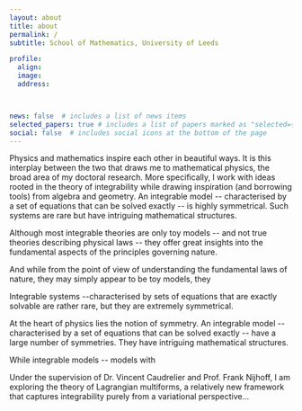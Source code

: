 ```yaml
---
layout: about
title: about
permalink: /
subtitle: School of Mathematics, University of Leeds

profile:
  align:
  image:
  address:



news: false  # includes a list of news items
selected_papers: true # includes a list of papers marked as "selected={true}"
social: false  # includes social icons at the bottom of the page
---
```


Physics and mathematics inspire each other in beautiful ways. It is this interplay between the two that draws me to mathematical physics, the broad area of my doctoral research. More specifically, I work with ideas rooted in the theory of integrability while drawing inspiration (and borrowing tools) from algebra and geometry. An integrable model -- characterised by a set of equations that can be solved exactly -- is highly symmetrical. Such systems are rare but have intriguing mathematical structures.

Although most integrable theories are only toy models -- and not true theories describing physical laws -- they offer great insights into the fundamental aspects of the principles governing nature.

And while from the point of view of understanding the fundamental laws of nature, they may simply appear to be toy models, they

Integrable systems --characterised by sets of equations that are exactly solvable are rather rare, but they are extremely symmetrical.  



At the heart of physics lies the notion of symmetry. An integrable model -- characterised by a set of equations that can be solved exactly -- have a large number of symmetries. They have intriguing mathematical structures.

While integrable models -- models with

Under the supervision of Dr. Vincent Caudrelier and Prof. Frank Nijhoff, I am exploring the theory of Lagrangian multiforms, a relatively new framework that captures integrability purely from a variational perspective...
